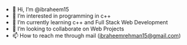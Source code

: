 - 👋 Hi, I’m @ibraheem15
- 👀 I’m interested in programming in c++
- 🌱 I’m currently learning c++ and Full Stack Web Development
- 💞️ I’m looking to collaborate on Web Projects
- 📫 How to reach me through mail (ibraheemrehman15@gmail.com)

<!---
ibraheem15/ibraheem15 is a ✨ special ✨ repository because its `README.md` (this file) appears on your GitHub profile.
You can click the Preview link to take a look at your changes.
--->
